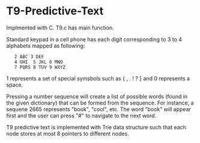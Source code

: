 # T9-Predictive-Text

Implmented with C.
T9.c has main function.

Standard keypad in a cell phone has each digit corresponding to 3 to 4 alphabets mapped as following: 

       2 ABC 3 DEF 
       4 GHI  5 JKL 6 MNO 
       7 PQRS 8 TUV 9 WXYZ

1 represents a set of special symsbols such as { , . ! ? } and 0 represents a space. 

Pressing a number sequence will create a list of possible words (found in the given dictionary) that can be formed from the sequence. For instance, a sequene 2665 represents "book", "cool", etc. The word "book" will appear first and the user can press "#" to navigate to the next word. 

T9 predictive text is implemented with Trie data structure such that each node stores at most 8 pointers to different nodes. 
